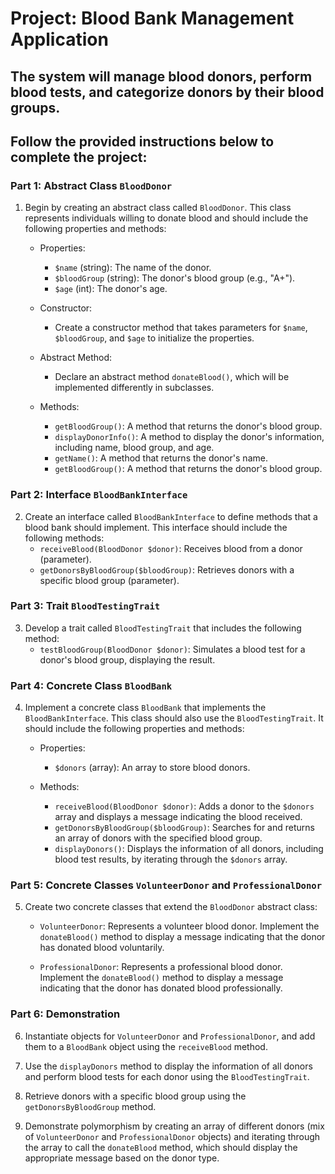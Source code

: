 # Project: Blood Bank Management Application

## The system will manage blood donors, perform blood tests, and categorize donors by their blood groups.

## Follow the provided instructions below to complete the project:

### Part 1: Abstract Class `BloodDonor`

1. Begin by creating an abstract class called `BloodDonor`. This class represents individuals willing to donate blood and should include the following properties and methods:

   - Properties:

     - `$name` (string): The name of the donor.
     - `$bloodGroup` (string): The donor's blood group (e.g., "A+").
     - `$age` (int): The donor's age.

   - Constructor:

     - Create a constructor method that takes parameters for `$name`, `$bloodGroup`, and `$age` to initialize the properties.

   - Abstract Method:

     - Declare an abstract method `donateBlood()`, which will be implemented differently in subclasses.

   - Methods:
     - `getBloodGroup()`: A method that returns the donor's blood group.
     - `displayDonorInfo()`: A method to display the donor's information, including name, blood group, and age.
     - `getName()`: A method that returns the donor's name.
     - `getBloodGroup()`: A method that returns the donor's blood group.


### Part 2: Interface `BloodBankInterface`

2. Create an interface called `BloodBankInterface` to define methods that a blood bank should implement. This interface should include the following methods:
   - `receiveBlood(BloodDonor $donor)`: Receives blood from a donor (parameter).
   - `getDonorsByBloodGroup($bloodGroup)`: Retrieves donors with a specific blood group (parameter).

### Part 3: Trait `BloodTestingTrait`

3. Develop a trait called `BloodTestingTrait` that includes the following method:
   - `testBloodGroup(BloodDonor $donor)`: Simulates a blood test for a donor's blood group, displaying the result.

### Part 4: Concrete Class `BloodBank`

4. Implement a concrete class `BloodBank` that implements the `BloodBankInterface`. This class should also use the `BloodTestingTrait`. It should include the following properties and methods:

   - Properties:

     - `$donors` (array): An array to store blood donors.

   - Methods:
     - `receiveBlood(BloodDonor $donor)`: Adds a donor to the `$donors` array and displays a message indicating the blood received.
     - `getDonorsByBloodGroup($bloodGroup)`: Searches for and returns an array of donors with the specified blood group.
     - `displayDonors()`: Displays the information of all donors, including blood test results, by iterating through the `$donors` array.

### Part 5: Concrete Classes `VolunteerDonor` and `ProfessionalDonor`

5. Create two concrete classes that extend the `BloodDonor` abstract class:

   - `VolunteerDonor`: Represents a volunteer blood donor. Implement the `donateBlood()` method to display a message indicating that the donor has donated blood voluntarily.

   - `ProfessionalDonor`: Represents a professional blood donor. Implement the `donateBlood()` method to display a message indicating that the donor has donated blood professionally.

### Part 6: Demonstration

6. Instantiate objects for `VolunteerDonor` and `ProfessionalDonor`, and add them to a `BloodBank` object using the `receiveBlood` method.

7. Use the `displayDonors` method to display the information of all donors and perform blood tests for each donor using the `BloodTestingTrait`.

8. Retrieve donors with a specific blood group using the `getDonorsByBloodGroup` method.

9. Demonstrate polymorphism by creating an array of different donors (mix of `VolunteerDonor` and `ProfessionalDonor` objects) and iterating through the array to call the `donateBlood` method, which should display the appropriate message based on the donor type.
